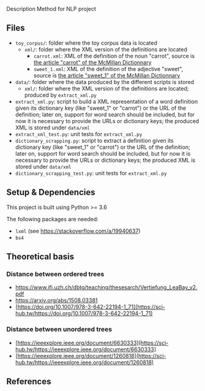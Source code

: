 Description
Method for NLP project

## Files
* `toy_corpus/`: folder where the toy corpus data is located
  * `xml/`: folder where the XML version of the definitions are located
    * `carrot.xml`: XML of the definition of the noun "carrot", source is [the article "carrot" of the McMillan Dictionnary](https://www.macmillandictionary.com/dictionary/british/carrot)
    * `sweet_1.xml`: XML of the definition of the adjective "sweet", source is [the article "sweet_1" of the McMillan Dictionnary](https://www.macmillandictionary.com/dictionary/british/sweet_1)
* `data/`: folder where the data produced by the different scripts is stored
  * `xml/`: folder where the XML version of the definitions are located; produced by `extract_xml.py`
* `extract_xml.py`: script to build a XML representation of a word definition given its dictionary key (like "sweet_1" or "carrot") or the URL of the definition; later on, support for word search should be included, but for now it is necessary to provide the URLs or dictionary keys; the produced XML is stored under `data/xml`
* `extract_xml_test.py`: unit tests for `extract_xml.py`
* `dictionary_scrapping.py`: script to extract a definition given its dictionary key (like "sweet_1" or "carrot") or the URL of the definition; later on, support for word search should be included, but for now it is necessary to provide the URLs or dictionary keys; the produced XML is stored under `data/xml`
* `dictionary_scrapping_test.py`: unit tests for `extract_xml.py`

## Setup & Dependencies
This project is built using Python >= 3.6

The following packages are needed:
* `lxml` (see https://stackoverflow.com/a/19940637)
* `bs4`

## Theoretical basis
### Distance between ordered trees
* https://www.ifi.uzh.ch/dbtg/teaching/thesesarch/Vertiefung_LeaBay_v2.pdf
* https://arxiv.org/abs/1508.03381
* [https://doi.org/10.1007/978-3-642-22194-1_71](https://sci-hub.tw/https://doi.org/10.1007/978-3-642-22194-1_71)

### Distance between unordered trees
* [https://ieeexplore.ieee.org/document/6630333](https://sci-hub.tw/https://ieeexplore.ieee.org/document/6630333]
* [https://ieeexplore.ieee.org/document/1260818](https://sci-hub.tw/https://ieeexplore.ieee.org/document/1260818)

## References
